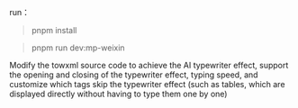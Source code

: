 run：

> pnpm install

> pnpm run dev:mp-weixin

Modify the towxml source code to achieve the AI typewriter effect, support the opening and closing of the typewriter effect, typing speed, and customize which tags skip the typewriter effect (such as tables, which are displayed directly without having to type them one by one)

